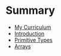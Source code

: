# Summary

* [My Curriculum](my-curriculum.md)
* [Introduction](README.md)
* [Primitive Types](primitive-types.md)
* [Arrays](arrays.md)

